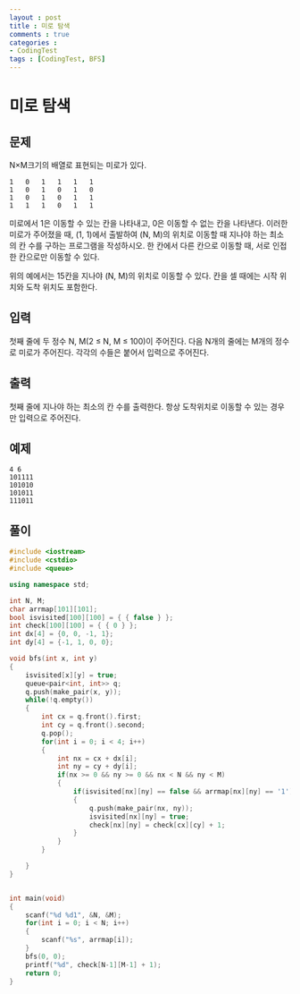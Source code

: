 ```yaml
---
layout : post
title : 미로 탐색
comments : true
categories : 
- CodingTest
tags : [CodingTest, BFS]
---
```

# 미로 탐색

## 문제

N×M크기의 배열로 표현되는 미로가 있다.

```
1	0	1	1	1	1
1	0	1	0	1	0
1	0	1	0	1	1
1	1	1	0	1	1
```

미로에서 1은 이동할 수 있는 칸을 나타내고, 0은 이동할 수 없는 칸을 나타낸다. 이러한 미로가 주어졌을 때, (1, 1)에서 출발하여 (N, M)의 위치로 이동할 때 지나야 하는 최소의 칸 수를 구하는 프로그램을 작성하시오. 한 칸에서 다른 칸으로 이동할 때, 서로 인접한 칸으로만 이동할 수 있다.

위의 예에서는 15칸을 지나야 (N, M)의 위치로 이동할 수 있다. 칸을 셀 때에는 시작 위치와 도착 위치도 포함한다.

## 입력
첫째 줄에 두 정수 N, M(2 ≤ N, M ≤ 100)이 주어진다. 다음 N개의 줄에는 M개의 정수로 미로가 주어진다. 각각의 수들은 붙어서 입력으로 주어진다.

## 출력
첫째 줄에 지나야 하는 최소의 칸 수를 출력한다. 항상 도착위치로 이동할 수 있는 경우만 입력으로 주어진다.

## 예제

```
4 6
101111
101010
101011
111011
```

## 풀이

```cpp
#include <iostream>
#include <cstdio>
#include <queue>

using namespace std;

int N, M;
char arrmap[101][101];
bool isvisited[100][100] = { { false } };
int check[100][100] = { { 0 } };
int dx[4] = {0, 0, -1, 1};
int dy[4] = {-1, 1, 0, 0};

void bfs(int x, int y)
{
    isvisited[x][y] = true;
    queue<pair<int, int>> q;
    q.push(make_pair(x, y));
    while(!q.empty())
    {
        int cx = q.front().first;
        int cy = q.front().second;
        q.pop();
        for(int i = 0; i < 4; i++)
        {
            int nx = cx + dx[i];
            int ny = cy + dy[i];
            if(nx >= 0 && ny >= 0 && nx < N && ny < M)
            {
                if(isvisited[nx][ny] == false && arrmap[nx][ny] == '1')
                {
                    q.push(make_pair(nx, ny));
                    isvisited[nx][ny] = true;
                    check[nx][ny] = check[cx][cy] + 1;
                }
            }
        }

    }
}


int main(void)
{
    scanf("%d %d1", &N, &M);
    for(int i = 0; i < N; i++)
    {
        scanf("%s", arrmap[i]);
    }
    bfs(0, 0);
    printf("%d", check[N-1][M-1] + 1);
    return 0;
}


```